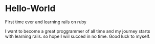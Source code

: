 # Hello-World
First time ever and learning rails on ruby

I want to become a great proggrammer of all time and my journey starts with learning rails. so hope I wiil succed in no time. Good luck to myself. 
